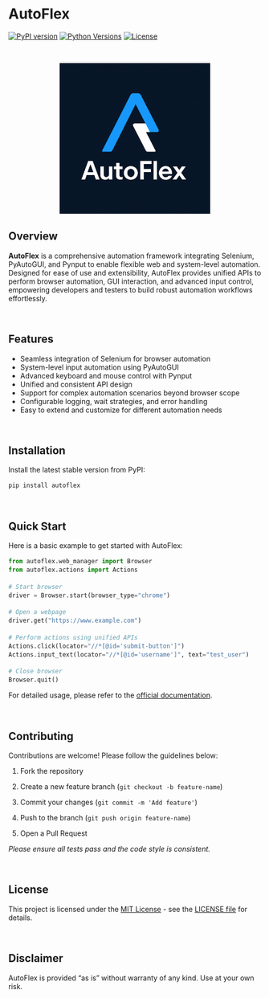 # AutoFlex

[![PyPI version](https://img.shields.io/pypi/v/autoflex.svg)](https://pypi.org/project/autoflex/) [![Python Versions](https://img.shields.io/pypi/pyversions/autoflex.svg)](https://pypi.org/project/autoflex/) [![License](https://img.shields.io/pypi/l/autoflex.svg)](LICENSE)

<br>

<p align="center">
  <img src="https://github.com/LZYEIL/AutoFlex/blob/main/assets/logo.png" alt="AutoFlex Logo" width="300" height="300">
</p>


## Overview

**AutoFlex** is a comprehensive automation framework integrating Selenium, PyAutoGUI, and Pynput to enable flexible web and system-level automation. Designed for ease of use and extensibility, AutoFlex provides unified APIs to perform browser automation, GUI interaction, and advanced input control, empowering developers and testers to build robust automation workflows effortlessly.

<br>


## Features

- Seamless integration of Selenium for browser automation  
- System-level input automation using PyAutoGUI  
- Advanced keyboard and mouse control with Pynput  
- Unified and consistent API design  
- Support for complex automation scenarios beyond browser scope  
- Configurable logging, wait strategies, and error handling  
- Easy to extend and customize for different automation needs

<br>

## Installation

Install the latest stable version from PyPI:

```bash
pip install autoflex
```

<br>

## Quick Start

Here is a basic example to get started with AutoFlex:

```python
from autoflex.web_manager import Browser
from autoflex.actions import Actions

# Start browser
driver = Browser.start(browser_type="chrome")

# Open a webpage
driver.get("https://www.example.com")

# Perform actions using unified APIs
Actions.click(locator="//*[@id='submit-button']")
Actions.input_text(locator="//*[@id='username']", text="test_user")

# Close browser
Browser.quit()
```
For detailed usage, please refer to the [official documentation](https://lzyeil.github.io/AutoFlex/).

<br>

## Contributing
Contributions are welcome! Please follow the guidelines below:

1. Fork the repository

2. Create a new feature branch (```git checkout -b feature-name```)

3. Commit your changes (```git commit -m 'Add feature'```)

4. Push to the branch (```git push origin feature-name```)

5. Open a Pull Request

*Please ensure all tests pass and the code style is consistent.*

<br>

## License
This project is licensed under the [MIT License](https://opensource.org/license/mit) - see the [LICENSE file](https://github.com/LZYEIL/AutoFlex/blob/main/LICENSE) for details.

<br>

## Disclaimer
AutoFlex is provided “as is” without warranty of any kind. Use at your own risk.
